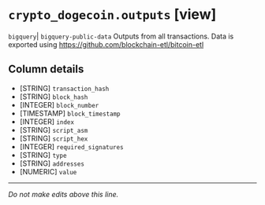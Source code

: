 # `crypto_dogecoin.outputs` [view]
`bigquery`| `bigquery-public-data`
Outputs from all transactions.
Data is exported using https://github.com/blockchain-etl/bitcoin-etl

## Column details
* [STRING]    `transaction_hash`
* [STRING]    `block_hash`
* [INTEGER]   `block_number`
* [TIMESTAMP] `block_timestamp`
* [INTEGER]   `index`
* [STRING]    `script_asm`
* [STRING]    `script_hex`
* [INTEGER]   `required_signatures`
* [STRING]    `type`
* [STRING]    `addresses`
* [NUMERIC]   `value`

-------------------------------------------------------------------------------
*Do not make edits above this line.*
